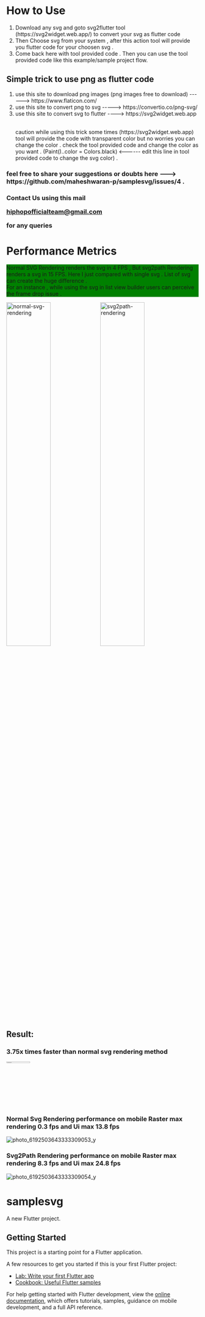 <h1>How to Use </h1>
<ol>
  <li>Download any svg and goto svg2flutter tool (https://svg2widget.web.app/) to convert your svg as flutter code</li>
   <li>Then Choose svg from your system , after this action tool will provide you flutter code for your choosen svg .</li>
  <li>Come back here with tool  provided code . Then you can use the tool provided code like this example/sample project flow. </li>

</ol> 
<h2>Simple trick to use png as flutter code </h2>
<ol>
  <li> use this site to download png images (png images free to download) ------> https://www.flaticon.com/</li>
  <li> use this site to convert png to svg -----> https://convertio.co/png-svg/</li>
  <li>use this site to convert svg to flutter ----> https://svg2widget.web.app</li>
  <br>
 <p> caution while using this trick some times (https://svg2widget.web.app) tool will provide the code with
 transparent color  but no worries  you can change the color .
check the tool provided code  and change the color as you want . (Paint()..color = Colors.black) <------ edit this line in tool provided code to change the svg color) .</p>
</ol> 
<h3> feel free to share your suggestions or doubts here ---> https://github.com/maheshwaran-p/samplesvg/issues/4 .</h3>
<h3>Contact Us using this mail <p><a href="mailto:hiphopofficialteam@gmail.com">hiphopofficialteam@gmail.com</a></p>  for any queries </h3>
<h1>Performance Metrics</h1>
<div>
<p style="background-color:green">Normal SVG Rendering renders the svg in 4 FPS , But svg2path Rendering renders a svg in 15 FPS. Here I just compared with single svg . List of svg can create the huge difference . <br> For an instance , while using the svg in list view builder users can perceive the frame drop issue . 

</div>
<div>
<img width="48%" alt="normal-svg-rendering" src="https://user-images.githubusercontent.com/62535697/194137979-65e0c89b-61c2-439e-b8d8-70b62bdb6b01.png">


<img width="48%" alt="svg2path-rendering" src="https://user-images.githubusercontent.com/62535697/194138537-ae2407f1-5f23-43ad-91ee-088bb52048d8.png">

</div>


<h2>Result: </h2>

<h3>3.75x times faster than normal svg rendering method   </h3>

 <a href="https://www.buymeacoffee.com/mpmahesh">
<img  width="35%" height="3%" alt="svg2path-rendering" src="https://user-images.githubusercontent.com/62535697/194220498-98eb404d-1c6c-438a-b739-8eba695161b0.png">


</a>
<h3>Normal Svg Rendering performance on mobile Raster max  rendering 0.3 fps and Ui max 13.8 fps</h3>

![photo_6192503643333309053_y](https://user-images.githubusercontent.com/62535697/194146289-b1e31275-3f79-4c42-bdf4-cc4f43bd0dea.png)



<h3> Svg2Path  Rendering performance on mobile Raster max  rendering 8.3 fps and Ui max 24.8 fps</h3>


![photo_6192503643333309054_y](https://user-images.githubusercontent.com/62535697/194142698-216f5c19-43e3-41f4-8f38-6fb2acb56b3c.jpg)






# samplesvg

A new Flutter project.

## Getting Started

This project is a starting point for a Flutter application.

A few resources to get you started if this is your first Flutter project:

- [Lab: Write your first Flutter app](https://docs.flutter.dev/get-started/codelab)
- [Cookbook: Useful Flutter samples](https://docs.flutter.dev/cookbook)

For help getting started with Flutter development, view the
[online documentation](https://docs.flutter.dev/), which offers tutorials,
samples, guidance on mobile development, and a full API reference.
